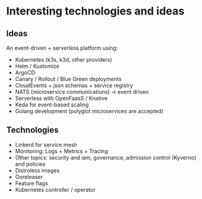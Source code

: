 # Interesting technologies and ideas

## Ideas

An event-driven + serverless platform using:
  - Kubernetes (k3s, k3d, other providers)
  - Helm / Kustomize
  - ArgoCD
  - Canary / Rollout / Blue Green deployments
  - CloudEvents + json schemas + service registry
  - NATS (microservice communications) -> event driven
  - Serverless with OpenFaasS / Knative
  - Keda for event-based scaling
  - Golang development (polyglot microservices are accepted)

## Technologies

  - Linkerd for service mesh
  - Monitoring: Logs + Metrics + Tracing
  - Other topics: security and iam, governance, admission control (Kyverno) and policies
  - Distroless images
  - Goreleaser
  - Feature flags
  - Kubernetes controller / operator
